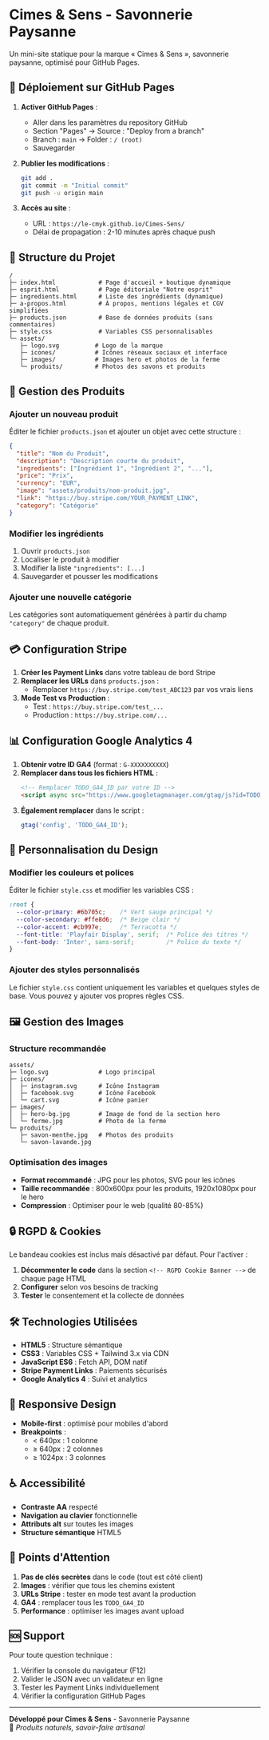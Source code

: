 # Cimes & Sens - Savonnerie Paysanne

Un  mini-site statique pour la marque « Cimes & Sens », savonnerie paysanne, optimisé pour GitHub Pages.

## 🚀 Déploiement sur GitHub Pages

1. **Activer GitHub Pages** :
   - Aller dans les paramètres du repository GitHub
   - Section "Pages" → Source : "Deploy from a branch"
   - Branch : `main` → Folder : `/ (root)`
   - Sauvegarder

2. **Publier les modifications** :
   ```bash
   git add .
   git commit -m "Initial commit"
   git push -u origin main
   ```

3. **Accès au site** :
   - URL : `https://le-cmyk.github.io/Cimes-Sens/`
   - Délai de propagation : 2-10 minutes après chaque push

## 📂 Structure du Projet

```
/
├─ index.html            # Page d'accueil + boutique dynamique
├─ esprit.html           # Page éditoriale "Notre esprit"
├─ ingredients.html      # Liste des ingrédients (dynamique)
├─ a-propos.html         # À propos, mentions légales et CGV simplifiées
├─ products.json         # Base de données produits (sans commentaires)
├─ style.css             # Variables CSS personnalisables
└─ assets/
   ├─ logo.svg          # Logo de la marque
   ├─ icones/           # Icônes réseaux sociaux et interface
   ├─ images/           # Images hero et photos de la ferme
   └─ produits/         # Photos des savons et produits
```

## 🛒 Gestion des Produits

### Ajouter un nouveau produit

Éditer le fichier `products.json` et ajouter un objet avec cette structure :

```json
{
  "title": "Nom du Produit",
  "description": "Description courte du produit",
  "ingredients": ["Ingrédient 1", "Ingrédient 2", "..."],
  "price": "Prix",
  "currency": "EUR",
  "image": "assets/produits/nom-produit.jpg",
  "link": "https://buy.stripe.com/YOUR_PAYMENT_LINK",
  "category": "Catégorie"
}
```

### Modifier les ingrédients

1. Ouvrir `products.json`
2. Localiser le produit à modifier
3. Modifier la liste `"ingredients": [...]`
4. Sauvegarder et pousser les modifications

### Ajouter une nouvelle catégorie

Les catégories sont automatiquement générées à partir du champ `"category"` de chaque produit.

## 💳 Configuration Stripe

1. **Créer les Payment Links** dans votre tableau de bord Stripe
2. **Remplacer les URLs** dans `products.json` :
   - Remplacer `https://buy.stripe.com/test_ABC123` par vos vrais liens
3. **Mode Test vs Production** :
   - Test : `https://buy.stripe.com/test_...`
   - Production : `https://buy.stripe.com/...`

## 📊 Configuration Google Analytics 4

1. **Obtenir votre ID GA4** (format : `G-XXXXXXXXXX`)
2. **Remplacer dans tous les fichiers HTML** :
   ```html
   <!-- Remplacer TODO_GA4_ID par votre ID -->
   <script async src="https://www.googletagmanager.com/gtag/js?id=TODO_GA4_ID"></script>
   ```
3. **Également remplacer** dans le script :
   ```javascript
   gtag('config', 'TODO_GA4_ID');
   ```

## 🎨 Personnalisation du Design

### Modifier les couleurs et polices

Éditer le fichier `style.css` et modifier les variables CSS :

```css
:root {
  --color-primary: #6b705c;    /* Vert sauge principal */
  --color-secondary: #ffe8d6;  /* Beige clair */
  --color-accent: #cb997e;     /* Terracotta */
  --font-title: 'Playfair Display', serif;  /* Police des titres */
  --font-body: 'Inter', sans-serif;         /* Police du texte */
}
```

### Ajouter des styles personnalisés

Le fichier `style.css` contient uniquement les variables et quelques styles de base. Vous pouvez y ajouter vos propres règles CSS.

## 🖼️ Gestion des Images

### Structure recommandée
```
assets/
├─ logo.svg              # Logo principal
├─ icones/
│  ├─ instagram.svg      # Icône Instagram
│  ├─ facebook.svg       # Icône Facebook
│  └─ cart.svg           # Icône panier
├─ images/
│  ├─ hero-bg.jpg        # Image de fond de la section hero
│  └─ ferme.jpg          # Photo de la ferme
└─ produits/
   ├─ savon-menthe.jpg   # Photos des produits
   └─ savon-lavande.jpg
```

### Optimisation des images
- **Format recommandé** : JPG pour les photos, SVG pour les icônes
- **Taille recommandée** : 800x600px pour les produits, 1920x1080px pour le hero
- **Compression** : Optimiser pour le web (qualité 80-85%)

## 🔒 RGPD & Cookies

Le bandeau cookies est inclus mais désactivé par défaut. Pour l'activer :

1. **Décommenter le code** dans la section `<!-- RGPD Cookie Banner -->` de chaque page HTML
2. **Configurer** selon vos besoins de tracking
3. **Tester** le consentement et la collecte de données

## 🛠️ Technologies Utilisées

- **HTML5** : Structure sémantique
- **CSS3** : Variables CSS + Tailwind 3.x via CDN
- **JavaScript ES6** : Fetch API, DOM natif
- **Stripe Payment Links** : Paiements sécurisés
- **Google Analytics 4** : Suivi et analytics

## 📱 Responsive Design

- **Mobile-first** : optimisé pour mobiles d'abord
- **Breakpoints** :
  - < 640px : 1 colonne
  - ≥ 640px : 2 colonnes
  - ≥ 1024px : 3 colonnes

## ♿ Accessibilité

- **Contraste AA** respecté
- **Navigation au clavier** fonctionnelle
- **Attributs alt** sur toutes les images
- **Structure sémantique** HTML5

## 🚨 Points d'Attention

1. **Pas de clés secrètes** dans le code (tout est côté client)
2. **Images** : vérifier que tous les chemins existent
3. **URLs Stripe** : tester en mode test avant la production
4. **GA4** : remplacer tous les `TODO_GA4_ID`
5. **Performance** : optimiser les images avant upload

## 🆘 Support

Pour toute question technique :
1. Vérifier la console du navigateur (F12)
2. Valider le JSON avec un validateur en ligne
3. Tester les Payment Links individuellement
4. Vérifier la configuration GitHub Pages

---

**Développé pour Cimes & Sens** - Savonnerie Paysanne  
🌿 *Produits naturels, savoir-faire artisanal*
